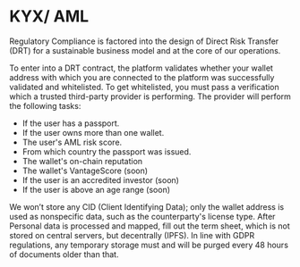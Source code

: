 # KYX/ AML

Regulatory Compliance is factored into the design of Direct Risk Transfer (DRT) for a sustainable business model and at the core of our operations.

To enter into a DRT contract, the platform validates whether your wallet address with which you are connected to the platform was successfully validated and whitelisted. To get whitelisted, you must pass a verification which a trusted third-party provider is performing. The provider will perform the following tasks:

* If the user has a passport.&#x20;
* If the user owns more than one wallet.&#x20;
* The user's AML risk score.
* From which country the passport was issued.
* The wallet's on-chain reputation
* The wallet's VantageScore (soon)
* If the user is an accredited investor (soon)
* If the user is above an age range (soon)

We won’t store any CID (Client Identifying Data); only the wallet address is used as nonspecific data, such as the counterparty's license type. After Personal data is processed and mapped, fill out the term sheet, which is not stored on central servers, but decentrally (IPFS). In line with GDPR regulations, any temporary storage must and will be purged every 48 hours of documents older than that.



